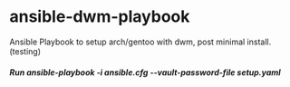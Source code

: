 # ansible-dwm-playbook
Ansible Playbook to setup arch/gentoo with dwm, post minimal install. (testing)
##### Run ansible-playbook -i ansible.cfg --vault-password-file  setup.yaml

